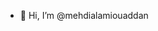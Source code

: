 - 👋 Hi, I’m @mehdialamiouaddan

<!---
mehdialamiouaddan/mehdialamiouaddan is a ✨ special ✨ repository because its `README.md` (this file) appears on your GitHub profile.
You can click the Preview link to take a look at your changes.
--->
